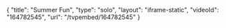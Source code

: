 {
    "title": "Summer Fun",
    "type": "solo",
    "layout": "iframe-static",
    "videoId": "164782545",
    "url": "\/tvpembed\/164782545"
}